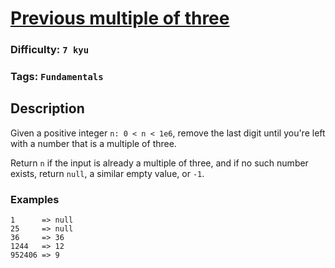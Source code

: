 # [Previous multiple of three](https://www.codewars.com/kata/61123a6f2446320021db987d)

### Difficulty: `7 kyu`

### Tags: `Fundamentals`

## Description

Given a positive integer `n: 0 < n < 1e6`, remove the last digit until you're left with a number that is a multiple of three.

Return `n` if the input is already a multiple of three, and if no such number exists, return `null`, a similar empty value, or `-1`.

### Examples

```
1      => null
25     => null
36     => 36
1244   => 12
952406 => 9
```